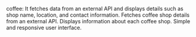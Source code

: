 coffee:
It fetches data from an external API and displays details such as shop name, location, and contact information.
Fetches coffee shop details from an external API.
Displays information about each coffee shop.
Simple and responsive user interface.
